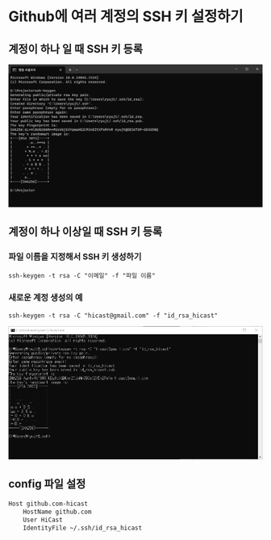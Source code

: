 # Github에 여러 계정의 SSH 키 설정하기


## 계정이 하나 일 때 SSH 키 등록

![](./pic-001.png)


## 계정이 하나 이상일 때 SSH 키 등록

### 파일 이름을 지정해서 SSH 키 생성하기

```
ssh-keygen -t rsa -C "이메일" -f "파일 이름"
```

### 새로운 계정 생성의 예

```
ssh-keygen -t rsa -C "hicast@gmail.com" -f "id_rsa_hicast"
```

![](./pic-002.png)


## config 파일 설정

```
Host github.com-hicast
    HostName github.com
    User HiCast
    IdentityFile ~/.ssh/id_rsa_hicast

```

